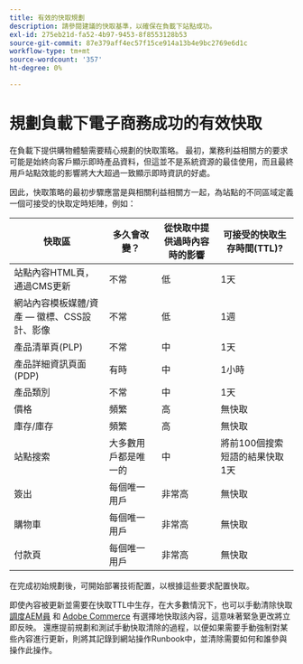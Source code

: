 ```yaml
---
title: 有效的快取規劃
description: 請參閱建議的快取基準，以確保在負載下站點成功。
exl-id: 275eb21d-fa52-4b97-9453-8f8553128b53
source-git-commit: 87e379aff4ec57f15ce914a13b4e9bc2769e6d1c
workflow-type: tm+mt
source-wordcount: '357'
ht-degree: 0%

---
```


# 規劃負載下電子商務成功的有效快取

在負載下提供購物體驗需要精心規劃的快取策略。 最初，業務利益相關方的要求可能是始終向客戶顯示即時產品資料，但這並不是系統資源的最佳使用，而且最終用戶站點效能的影響將大大超過一致顯示即時資訊的好處。

因此，快取策略的最初步驟應當是與相關利益相關方一起，為站點的不同區域定義一個可接受的快取定時矩陣，例如：

| 快取區 | 多久會改變？ | 從快取中提供過時內容時的影響 | 可接受的快取生存時間(TTL)? |
|---------------------------------------------------------------|--------------------|-------------------------------------------|-----------------------------------------------------|
| 站點內容HTML頁，通過CMS更新 | 不常 | 低 | 1天 |
| 網站內容模板媒體/資產 — 徽標、CSS設計、影像 | 不常 | 低 | 1週 |
| 產品清單頁(PLP) | 不常 | 中 | 1天 |
| 產品詳細資訊頁面(PDP) | 有時 | 中 | 1小時 |
| 產品類別 | 不常 | 中 | 1天 |
| 價格 | 頻繁 | 高 | 無快取 |
| 庫存/庫存 | 頻繁 | 高 | 無快取 |
| 站點搜索 | 大多數用戶都是唯一的 | 中 | 將前100個搜索短語的結果快取1天 |
| 簽出 | 每個唯一用戶 | 非常高 | 無快取 |
| 購物車 | 每個唯一用戶 | 非常高 | 無快取 |
| 付款頁 | 每個唯一用戶 | 非常高 | 無快取 |

在完成初始規劃後，可開始部署技術配置，以根據這些要求配置快取。

即使內容被更新並需要在快取TTL中生存，在大多數情況下，也可以手動清除快取 [調度AEM員](https://experienceleague.adobe.com/docs/experience-manager-dispatcher/using/configuring/page-invalidate.html?lang=en) 和 [Adobe Commerce](https://devdocs.magento.com/guides/v2.4/config-guide/cli/config-cli-subcommands-cache.html#config-cli-subcommands-cache-clean) 有選擇地快取該內容，這意味著緊急更改將立即反映。 還應提前規劃和測試手動快取清除的過程，以便如果需要手動強制對某些內容進行更新，則將其記錄到網站操作Runbook中，並清除需要如何和誰參與操作此操作。
